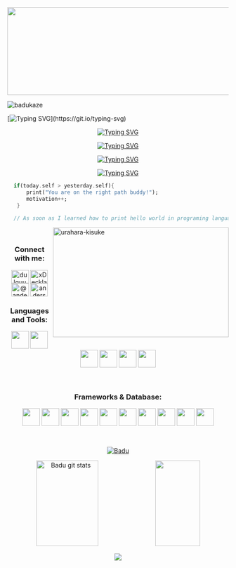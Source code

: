 <img src="https://i.pinimg.com/originals/52/8d/cb/528dcbfa42d264fa319b4ebbdd62c775.gif" height="200px" width="1000px">

<!-- Viewers -->
<p align="left">  <img src="https://komarev.com/ghpvc/?username=badukaze&label=Profile%20views&color=0e75b6&style=flat" alt="badukaze" /> </p>

<!-- TYPING DATA -->
[![Typing SVG](https://readme-typing-svg.herokuapp.com?font=Fira+Code&size=35&duration=2700&pause=3000&color=02D9F7&center=true&vCenter=true&width=1000&lines=Hi+Badu+desu%E2%9C%A8;I'm+from+Mongolia%F0%9F%87%B2%F0%9F%87%B3;I'm+19+years+old%E2%9A%A1%EF%B8%8F;Welcome!)](https://git.io/typing-svg)

<!-- ABOUT ME  -->
<div align="center">
  
[![Typing SVG](https://readme-typing-svg.herokuapp.com?font=Fira+Code&size=17&duration=2500&pause=15000&color=F7F7F7&center=true&multiline=true&width=1000&height=31&lines=%F0%9F%93%9A+I+am+currently+studying+on+Youtube+haha)](https://git.io/typing-svg)
  
[![Typing SVG](https://readme-typing-svg.herokuapp.com?font=Fira+Code&size=17&duration=2500&pause=15000&color=F7F7F7&center=true&multiline=true&width=1000&height=31&lines=%F0%9F%92%AC+Ask+me+anything+you+want)](https://git.io/typing-svg)

[![Typing SVG](https://readme-typing-svg.herokuapp.com?font=Fira+Code&size=17&duration=2500&pause=15000&color=F7F7F7&center=true&multiline=true&width=1000&height=31&lines=%E2%9A%A1+Fun+fact++-%3E+Sometimes+INFJ+sometimes+ENFJ)](https://git.io/typing-svg)

[![Typing SVG](https://readme-typing-svg.herokuapp.com?font=Fira+Code&size=17&duration=2500&pause=15000&color=F7F7F7&center=true&multiline=true&width=1000&height=31&lines=%F0%9F%9A%80+How+to+contact+-%3E+baduchallenging%40gmai.com)](https://git.io/typing-svg)

</div>

<div align="left">
  
  ```dart
    if(today.self > yesterday.self){
        print("You are on the right path buddy!");
        motivation++;
     }

    // As soon as I learned how to print hello world in programing language, I felt the power in my hand.✨ 
  ```

</div>

<img align='right' alt='urahara-kisuke' width="400" height="250" src="https://media.tenor.com/9gtJj5pjXb4AAAAC/chrollo-lucilfer-hunter-x-hunter.gif">

<br>

<!-- CONTACT -->
<h3 align="center">Connect with me:</h3>
<p align="center">
<a href="https://www.facebook.com/profile.php?id=100073265135306" target="blank"><img align="center" src="https://cdn.jsdelivr.net/gh/devicons/devicon/icons/facebook/facebook-original.svg" alt="dulguun-baterdene" height="30" width="40" /></a>
<a href="https://discord.gg/badu" target="blank"><img align="center" src="https://raw.githubusercontent.com/rahuldkjain/github-profile-readme-generator/master/src/images/icons/Social/discord.svg" alt="xDeckland#0872" height="30" width="40" /></a>
<a href="https://twitter.com/Badugami" target="blank"><img align="center" src="https://raw.githubusercontent.com/rahuldkjain/github-profile-readme-generator/master/src/images/icons/Social/twitter.svg" alt="@andermendoza" height="30" width="40" /></a>
<a href="https://www.instagram.com/badugami/" target="blank"><img align="center" src="https://raw.githubusercontent.com/rahuldkjain/github-profile-readme-generator/master/src/images/icons/Social/instagram.svg" alt="anderson_mend53" height="30" width="40" /></a>
</p>

<!-- TECHNICAL SKILLS & TOOLS -->
<h3 align="center">
  Languages and Tools:
</h3>

<p align="center">
  
  <img src="https://cdn.jsdelivr.net/gh/devicons/devicon/icons/javascript/javascript-original.svg" width="40" height="40" />
  
  <img src="https://cdn.jsdelivr.net/gh/devicons/devicon/icons/dart/dart-original.svg" width="40" height="40" />  
          
  <img src="https://cdn.jsdelivr.net/gh/devicons/devicon/icons/visualstudio/visualstudio-plain.svg" width="40" height="40" />  

  <img src="https://cdn.jsdelivr.net/gh/devicons/devicon/icons/blender/blender-original.svg" width="40" height="40" />

  <img src="https://cdn.jsdelivr.net/gh/devicons/devicon/icons/python/python-original.svg" width="40" height="40" />

  <img src="https://cdn.jsdelivr.net/gh/devicons/devicon/icons/aftereffects/aftereffects-plain.svg" width="40" height="40" />
          
</p>
<br>

<!-- Frameworks and Database -->
<h3 align="center">
  Frameworks & Database:
</h3>

<p align="center">
  
  <img src="https://cdn.jsdelivr.net/gh/devicons/devicon/icons/react/react-original.svg" width="40" height="40" />
          
  <img src="https://cdn.jsdelivr.net/gh/devicons/devicon/icons/nextjs/nextjs-original.svg" width="40" height="40" />    
  
  <img src="https://cdn.jsdelivr.net/gh/devicons/devicon/icons/flutter/flutter-original.svg" width="40" height="40" />

  <img src="https://cdn.jsdelivr.net/gh/devicons/devicon/icons/mysql/mysql-original.svg" width="40" height="40" />

  <img src="https://cdn.jsdelivr.net/gh/devicons/devicon/icons/mongodb/mongodb-original.svg" width="40" height="40" />

  <img src="https://cdn.jsdelivr.net/gh/devicons/devicon/icons/express/express-original.svg" width="40" height="40" />

  <img src="https://cdn.jsdelivr.net/gh/devicons/devicon/icons/graphql/graphql-plain.svg" width="40" height="40" />

  <img src="https://cdn.jsdelivr.net/gh/devicons/devicon/icons/bootstrap/bootstrap-original.svg" width="40" height="40" />  
  
  <img src="https://cdn.jsdelivr.net/gh/devicons/devicon/icons/materialui/materialui-original.svg" width="40" height="40" />  
  
  <img src="https://cdn.jsdelivr.net/gh/devicons/devicon/icons/tailwindcss/tailwindcss-plain.svg" width="40" height="40" />  
  
</p>
<br>

<!-- TROPHIES GITHUB -->
<p align="center"> <a align="center" href="https://github.com/ryo-ma/github-profile-trophy"><img align="center" src="https://github-profile-trophy.vercel.app/?username=badukaze&theme=algolia&column=7&margin-w=15&margin-h=15&no-frame=true&no-bg=true" alt="Badu" /></a> </p>

<!-- STATS -->
<div align="center">  
  <img width="53%" height="195px" src="https://github-readme-stats.vercel.app/api?username=badukaze&show_icons=true&count_private=true&hide_border=true&title_color=02D9F7FF&icon_color=02D9F7FF&text_color=c9d1d9&bg_color=0d1117" alt="Badu git stats" /> 
  
  <img width="45%" height="195px" src="https://github-readme-stats.vercel.app/api/top-langs/?username=badukaze&layout=compact&hide_border=true&title_color=02D9F7FF&text_color=02D9F7FF&bg_color=0d1117" />
</div> 

<p align="center">
 <img  src="https://github-readme-streak-stats.herokuapp.com?user=badukaze&theme=tokyonight_duo&hide_border=true"
</p>
